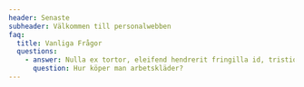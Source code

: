 ```yaml
---
header: Senaste
subheader: Välkommen till personalwebben
faq:
  title: Vanliga Frågor
  questions:
    - answer: Nulla ex tortor, eleifend hendrerit fringilla id, tristique a purus. Nunc at enim justo. Nullam at pellentesque nibh. Aliquam at volutpat magna. Fusce sit amet ultrices leo.
      question: Hur köper man arbetskläder?
---
```

